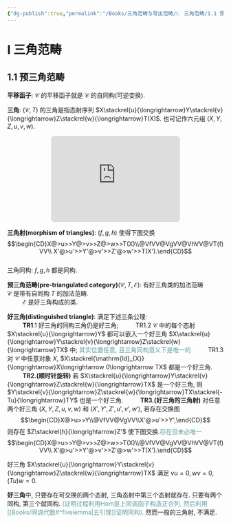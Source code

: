 ```yaml
---
{"dg-publish":true,"permalink":"/Books/三角范畴与导出范畴/Ⅰ. 三角范畴/1.1 预三角范畴/","dgPassFrontmatter":true,"created":"2024-08-04T20:15:54.210+08:00","updated":"2024-08-04T20:16:32.591+08:00"}
---
```


# Ⅰ 三角范畴

## 1.1 预三角范畴

**平移函子**: $\mathcal{C}$ 的平移函子就是 $\mathcal{C}$ 的自同构(可逆变换). 

**三角**: $(\mathcal{C},T)$ 的三角是指态射序列 $X\stackrel{u}{\longrightarrow}Y\stackrel{v}{\longrightarrow}Z\stackrel{w}{\longrightarrow}T(X)$. 也可记作六元组 $(X,Y,Z,u,v,w)$.
<center><iframe class="quiver-embed" src="https://q.uiver.app/#q=WzAsMyxbMSwwLCJaIl0sWzAsMSwiWCJdLFsyLDEsIlkiXSxbMCwxLCJ3IiwyLHsic3R5bGUiOnsiYm9keSI6eyJuYW1lIjoic3F1aWdnbHkifX19XSxbMSwyLCJ1IiwyXSxbMiwwLCJ2IiwyXV0=&embed" width="300" height="200" style="border-radius: 8px; border: none;"></iframe></center>

**三角射(morphism of triangles)**: $(f,g,h)$ 使得下图交换 
$$\begin{CD}X@>u>>Y@>v>>Z@>w>>T(X)\\@VfVV@VgVV@VhVV@VT(f)VV\\ X'@>u'>>Y'@>v'>>Z'@>w'>>T(X').\end{CD}$$   
三角同构:  $f,g,h$ 都是同构. 

**预三角范畴(pre-triangulated category)**$(\mathcal{C},T,\mathcal{E})$: 有好三角类的加法范畴
  $\qquad$  $\mathcal{C}$ 是带有自同构 $T$ 的加法范畴.    
 $\qquad$  $\mathcal{E}$ 是好三角构成的类.

**好三角(distinguished triangle)**: 满足下述三条公理:    
$\qquad$ **TR1**.1 好三角的同构三角仍是好三角; 
$\qquad$ TR1.2  $\mathcal{C}$ 中的每个态射 $X\stackrel{u}{\longrightarrow}Y$ 都可以嵌入一个好三角 $X\stackrel{u}{\longrightarrow}Y\stackrel{v}{\longrightarrow}Z\stackrel{w}{\longrightarrow}TX$ 中; <font color=CadetBlue>其实位置任意, 且三角同构意义下是唯一的</font>
$\qquad$ TR1.3 对 $\mathcal{C}$ 中任意对象 $X$, $X\stackrel{\mathrm{Id}_{X}}{\longrightarrow}X\longrightarrow 0\longrightarrow TX$ 都是一个好三角.       
$\qquad$ **TR2.(顺时针旋转)** 若 $X\stackrel{u}{\longrightarrow}Y\stackrel{v}{\longrightarrow}Z\stackrel{w}{\longrightarrow}TX$ 是一个好三角, 则 $Y\stackrel{v}{\longrightarrow}Z\stackrel{w}{\longrightarrow}TX\stackrel{-Tu}{\longrightarrow}TY$ 也是一个好三角.
$\qquad$ **TR3.(好三角的三角射)** 对任意两个好三角 $(X,Y,Z,u,v,w)$ 和 $(X',Y',Z',u',v',w')$, 若存在交换图 
$$\begin{CD}X@>u>>Y\\@VfVV@VgVV\\X'@>u'>>Y',\end{CD}$$ 
则存在 $Z\stackrel{h}{\longrightarrow}Z'$ 使下图交换.<font color=CadetBlue>存在但未必唯一</font>
$$\begin{CD}X@>u>>Y@>v>>Z@>w>>T(X)\\@VfVV@VgVV@VhVV@VT(f)VV\\ X'@>u'>>Y'@>v'>>Z'@>w'>>T(X').\end{CD}$$

好三角 $X\stackrel{u}{\longrightarrow}Y\stackrel{v}{\longrightarrow}Z\stackrel{w}{\longrightarrow}TX$ 满足 $vu=0,wv=0,(Tu)w=0$.

**好三角**中, 只要存在可交换的两个态射, 三角态射中第三个态射就存在. 只要有两个同构, 第三个就同构. <font color=CadetBlue>(证明过程利用Hom是上同调函子构造正合列, 然后利用[[Books/同调代数#^fivelemma\|五引理]]证明同构).</font> 然而一般的三角射, 不满足.